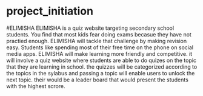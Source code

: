 # project_initiation
#ELIMISHA
ELIMISHA is a quiz website targeting secondary school students. You find that most kids fear doing exams becasue they have not practied enough. ELIMISHA will tackle that challenge by making revision easy. Students like spending most of their free time on the phone on social media apps. ELIMISHA will make learning more friendly and competitive. it will involve a quiz website where students are able to do quizes on the topic that they are learning in school. 
the quizzes will be categorized according to the topics in the sylabus and passing a topic will enable users to unlock the next topic. 
their would be a leader board that would present the students with the highest scrore.

